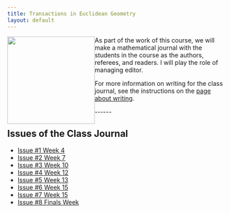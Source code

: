 ```yaml
---
title: Transactions in Euclidean Geometry
layout: default
---
```


<img src="{{ site.baseurl }}/images/teg_cover1.png" height="200" style="float:left;">

As part of the work of this course, we will make a mathematical journal with
the students in the course as the authors, referees, and readers. I will play
the role of managing editor.

For more information on writing for the class journal, see the instructions on
the [page about writing][writing].

[writing]: {{site.baseurl}}/writing/


<div class="row">
</div>
------

## Issues of the Class Journal

- [Issue #1 Week 4]({{site.baseurl}}/journal/2014F/issue01/TEG01.pdf)
- [Issue #2 Week 7]({{site.baseurl}}/journal/2014F/issue02/TEG02.pdf)
- [Issue #3 Week 10]({{site.baseurl}}/journal/2014F/issue03/TEG03.pdf)
- [Issue #4 Week 12]({{site.baseurl}}/journal/2014F/issue04/TEG04.pdf)
- [Issue #5 Week 13]({{site.baseurl}}/journal/2014F/issue05/TEG05.pdf)
- [Issue #6 Week 15]({{site.baseurl}}/journal/2014F/issue06/TEG06.pdf)
- [Issue #7 Week 15]({{site.baseurl}}/journal/2014F/issue06/TEG07.pdf)
- [Issue #8 Finals Week]({{site.baseurl}}/journal/2014F/issue08/TEG08.pdf)
